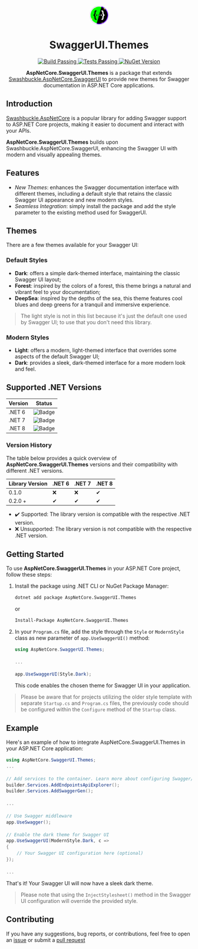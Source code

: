 ﻿<span align="center">

<p>
<img height="50" src="\build\icon.png" align="center">
</p>

# SwaggerUI.Themes

</span>
<p align="center">
	<a href="https://github.com/teociaps/SwaggerUI.Themes/actions/workflows/build.yml">
		<img alt="Build Passing" src="https://github.com/teociaps/SwaggerUI.Themes/actions/workflows/build.yml/badge.svg" />
	</a>
	<a href="https://github.com/teociaps/SwaggerUI.Themes/actions/workflows/test.yml">
		<img alt="Tests Passing" src="https://github.com/teociaps/SwaggerUI.Themes/actions/workflows/test.yml/badge.svg" />
	</a>
	<a href="https://www.nuget.org/packages/AspNetCore.SwaggerUI.Themes">
		<img alt="NuGet Version" src="https://img.shields.io/nuget/v/AspNetCore.SwaggerUI.Themes?logo=nuget&color=blue" />
	</a>
</p>
<span align="center">

**AspNetCore.SwaggerUI.Themes** is a package that extends [Swashbuckle.AspNetCore.SwaggerUI](https://github.com/domaindrivendev/Swashbuckle.AspNetCore) to provide new themes for Swagger documentation in ASP.NET Core applications.

</span>

## Introduction

[Swashbuckle.AspNetCore](https://github.com/domaindrivendev/Swashbuckle.AspNetCore) is a popular library for adding Swagger support to ASP.NET Core projects, making it easier to document and interact with your APIs.

**AspNetCore.SwaggerUI.Themes** builds upon Swashbuckle.AspNetCore.SwaggerUI, enhancing the Swagger UI with modern and visually appealing themes.

## Features

- _New Themes_: enhances the Swagger documentation interface with different themes, including a default style that retains the classic Swagger UI appearance and new modern styles.
- _Seamless Integration_: simply install the package and add the style parameter to the existing method used for SwaggerUI.

## Themes

There are a few themes available for your Swagger UI:

### Default Styles

- __Dark__: offers a simple dark-themed interface, maintaining the classic Swagger UI layout;
- __Forest__: inspired by the colors of a forest, this theme brings a natural and vibrant feel to your documentation;
- __DeepSea__: inspired by the depths of the sea, this theme features cool blues and deep greens for a tranquil and immersive experience.

> The light style is not in this list because it's just the default one used by Swagger UI; to use that you don't need this library.

### Modern Styles

- __Light__: offers a modern, light-themed interface that overrides some aspects of the default Swagger UI;
- __Dark__: provides a sleek, dark-themed interface for a more modern look and feel.

## Supported .NET Versions

| Version | Status        |
| ------- | ------------- |
| .NET 6  | ![Badge](https://img.shields.io/badge/Status-Supported-brightgreen) |
| .NET 7  | ![Badge](https://img.shields.io/badge/Status-Supported-brightgreen) |
| .NET 8  | ![Badge](https://img.shields.io/badge/Status-Supported-brightgreen) |

### Version History

The table below provides a quick overview of **AspNetCore.SwaggerUI.Themes** versions and their compatibility with different .NET versions.

| Library Version | .NET 6 | .NET 7 | .NET 8 |
| --------------- | ------ | ------ | ------ |
| 0.1.0           | ❌	   | ❌		| ✔		 |
| 0.2.0 +         | ✔	   | ✔		| ✔		 |

- ✔️ Supported: The library version is compatible with the respective .NET version.
- ❌ Unsupported: The library version is not compatible with the respective .NET version.


## Getting Started

To use **AspNetCore.SwaggerUI.Themes** in your ASP.NET Core project, follow these steps:

1. Install the package using .NET CLI or NuGet Package Manager:

	```bash
	dotnet add package AspNetCore.SwaggerUI.Themes
	```

	or

	```bash
	Install-Package AspNetCore.SwaggerUI.Themes
	```

2. In your `Program.cs` file, add the style through the `Style` or `ModernStyle` class as new parameter of `app.UseSwaggerUI()` method:

	```csharp
	using AspNetCore.SwaggerUI.Themes;

	...

	app.UseSwaggerUI(Style.Dark);
	```

	This code enables the chosen theme for Swagger UI in your application.
	
> Please be aware that for projects utilizing the older style template with separate `Startup.cs` and `Program.cs` files, the previously code should be configured within the `Configure` method of the `Startup` class.


## Example
Here's an example of how to integrate AspNetCore.SwaggerUI.Themes in your ASP.NET Core application:

```csharp
using AspNetCore.SwaggerUI.Themes;
...

// Add services to the container. Learn more about configuring Swagger/OpenAPI at https://aka.ms/aspnetcore/swashbuckle
builder.Services.AddEndpointsApiExplorer();
builder.Services.AddSwaggerGen();

...

// Use Swagger middleware
app.UseSwagger();

// Enable the dark theme for Swagger UI
app.UseSwaggerUI(ModernStyle.Dark, c =>
{
    // Your Swagger UI configuration here (optional)
});

...
```

That's it! Your Swagger UI will now have a sleek dark theme.

> Please note that using the `InjectStylesheet()` method in the Swagger UI configuration will override the provided style.

## Contributing
If you have any suggestions, bug reports, or contributions, feel free to open an [issue](https://github.com/teociaps/SwaggerUI.Themes/issues) or submit a [pull request](https://github.com/teociaps/SwaggerUI.Themes/pulls)